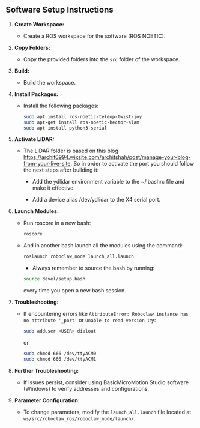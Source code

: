 ## Software Setup Instructions

1. **Create Workspace:**
   - Create a ROS workspace for the software (ROS NOETIC).

2. **Copy Folders:**
   - Copy the provided folders into the `src` folder of the workspace.

3. **Build:**
   - Build the workspace.

4. **Install Packages:**
   - Install the following packages:
     ```bash
     sudo apt install ros-noetic-teleop-twist-joy
     sudo apt-get install ros-noetic-hector-slam
     sudo apt install python3-serial
     ```
5. **Activate LiDAR:**
   - The LiDAR folder is based on this blog https://archit0994.wixsite.com/architshah/post/manage-your-blog-from-your-live-site. So in order to activate the port you should follow the next steps after building it:
  
      - Add the ydlidar environment variable to the ~/.bashrc file and make it effective.

      - Add a device alias /dev/ydlidar to the X4 serial port.

6. **Launch Modules:**
   - Run roscore in a new bash:
     ```bash
     roscore
     ```
   - And in another bash launch all the modules using the command:
     ```bash
     roslaunch roboclaw_node launch_all.launch
     ```
     - Always remember to source the bash by running:
     ```bash
     source devel/setup.bash
     ```
     every time you open a new bash session.


7. **Troubleshooting:**
   - If encountering errors like `AttributeError: Roboclaw instance has no attribute '_port'` or `Unable to read version`, try:
     ```bash
     sudo adduser <USER> dialout
     ```
     or
     ```bash
     sudo chmod 666 /dev/ttyACM0
     sudo chmod 666 /dev/ttyACM1
     ```

8. **Further Troubleshooting:**
   - If issues persist, consider using BasicMicroMotion Studio software (Windows) to verify addresses and configurations.

9. **Parameter Configuration:**
   - To change parameters, modify the `launch_all.launch` file located at `ws/src/roboclaw_ros/roboclaw_node/launch/`.
